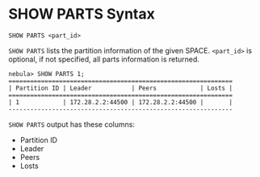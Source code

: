 # SHOW PARTS Syntax

```ngql
SHOW PARTS <part_id>
```

`SHOW PARTS` lists the partition information of the given SPACE. `<part_id>` is optional, if not specified, all parts information is returned.

```ngql
nebula> SHOW PARTS 1;
==============================================================
| Partition ID | Leader           | Peers            | Losts |
==============================================================
| 1            | 172.28.2.2:44500 | 172.28.2.2:44500 |       |
--------------------------------------------------------------
```

`SHOW PARTS` output has these columns:

- Partition ID
- Leader
- Peers
- Losts

